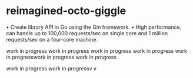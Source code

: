 # reimagined-octo-giggle

• Create library API in Go using the Gin framework.
• High performance, can handle up to 100,000 requests/sec on single core and 1
million requests/sec on a four-core machine.

work in progress
work in progress
work in progress
work in progress
work in progresswork in progress
work in progress

work in progress
work in progressv
v
